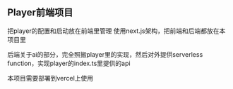 ## Player前端项目
把player的配置和启动放在前端里管理
使用next.js架构，把前端和后端都放在本项目里

后端关于ai的部分，完全照搬player里的实现，然后对外提供serverless function，实现player的index.ts里提供的api

本项目需要部署到vercel上使用
